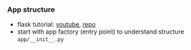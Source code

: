 
### App structure

- flask tutorial: [youtube](https://www.youtube.com/watch?v=WFzRy8KVcrM), [repo](https://github.com/CryceTruly/bookmarker-api)
- start with app factory (entry point) to understand structure `app/__init__.py`













